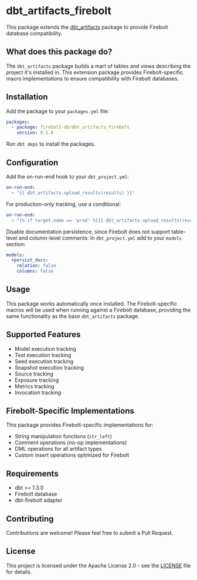 # dbt_artifacts_firebolt

This package extends the [dbt_artifacts](https://github.com/brooklyn-data/dbt_artifacts) package to provide Firebolt database compatibility.

## What does this package do?

The `dbt_artifacts` package builds a mart of tables and views describing the project it's installed in. This extension package provides Firebolt-specific macro implementations to ensure compatibility with Firebolt databases.

## Installation

Add the package to your `packages.yml` file:

```yaml
packages:
  - package: firebolt-db/dbt_artifacts_firebolt
    version: 0.1.0
```

Run `dbt deps` to install the packages.

## Configuration

Add the on-run-end hook to your `dbt_project.yml`:

```yaml
on-run-end:
  - "{{ dbt_artifacts.upload_results(results) }}"
```

For production-only tracking, use a conditional:

```yaml
on-run-end:
  - "{% if target.name == 'prod' %}{{ dbt_artifacts.upload_results(results) }}{% endif %}"
```

Disable documentation persistence, since Firebolt does not support table-level and column-level comments:
In `dbt_project.yml` add to your `models` section:
```yaml
models:
  +persist_docs:
    relation: false
    columns: false
```

## Usage

This package works automatically once installed. The Firebolt-specific macros will be used when running against a Firebolt database, providing the same functionality as the base `dbt_artifacts` package.

## Supported Features

- Model execution tracking
- Test execution tracking
- Seed execution tracking
- Snapshot execution tracking
- Source tracking
- Exposure tracking
- Metrics tracking
- Invocation tracking

## Firebolt-Specific Implementations

This package provides Firebolt-specific implementations for:

- String manipulation functions (`str_left`)
- Comment operations (no-op implementations)
- DML operations for all artifact types
- Custom insert operations optimized for Firebolt

## Requirements

- dbt >= 1.3.0
- Firebolt database
- dbt-firebolt adapter

## Contributing

Contributions are welcome! Please feel free to submit a Pull Request.

## License

This project is licensed under the Apache License 2.0 - see the [LICENSE](LICENSE) file for details.
